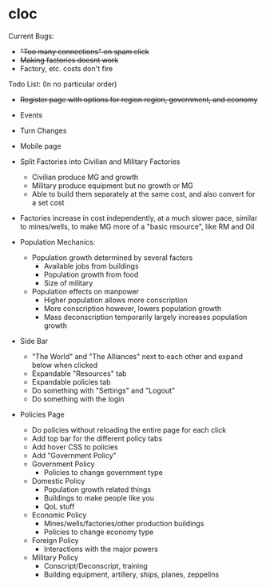 # cloc
Current Bugs:

  - ~~"Too many connections" on spam click~~
  - ~~Making factories doesnt work~~
  - Factory, etc. costs don't fire
  
Todo List: (In no particular order)

  - ~~Register page with options for region region, government, and economy~~
  
  - Events
    
  - Turn Changes
  
  - Mobile page

  - Split Factories into Civilian and Military Factories
    - Civilian produce MG and growth
    - Military produce equipment but no growth or MG
    - Able to build them separately at the same cost, and also convert for a set cost
  - Factories increase in cost independently, at a much slower pace, 
  similar to mines/wells, to make MG more of a "basic resource", like RM and Oil
  
  - Population Mechanics:
    - Population growth determined by several factors
      - Available jobs from buildings
      - Population growth from food
      - Size of military
    - Population effects on manpower
      - Higher population allows more conscription
      - More conscription however, lowers population growth
      - Mass deconscription temporarily largely increases population growth
      
  - Side Bar
    - "The World" and "The Alliances" next to each other and expand below when clicked
    - Expandable "Resources" tab
    - Expandable policies tab
    - Do something with "Settings" and "Logout"
    - Do something with the login
   
  - Policies Page
    - Do policies without reloading the entire page for each click
    - Add top bar for the different policy tabs
    - Add hover CSS to policies
    - Add "Government Policy"
    - Government Policy
      - Policies to change government type
    - Domestic Policy
      - Population growth related things
      - Buildings to make people like you
      - QoL stuff
    - Economic Policy
      - Mines/wells/factories/other production buildings
      - Policies to change economy type
    - Foreign Policy
      - Interactions with the major powers
    - Military Policy
      - Conscript/Deconscript, training
      - Building equipment, artillery, ships, planes, zeppelins
    